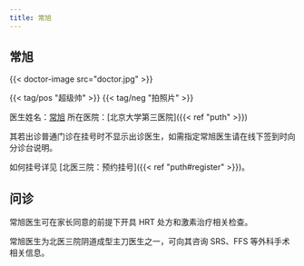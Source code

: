 ```yaml
---
title: 常旭
---
```


## 常旭

{{< doctor-image src="doctor.jpg" >}}

{{< tag/pos "超级帅" >}} {{< tag/neg "拍照片" >}}

医生姓名：[常旭](https://www.haodf.com/doctor/6964387922.html)
所在医院：[北京大学第三医院]({{< ref "puth" >}})

其若出诊普通门诊在挂号时不显示出诊医生，如需指定常旭医生请在线下签到时向分诊台说明。

如何挂号详见 [北医三院：预约挂号]({{< ref "puth#register" >}})。

## 问诊

常旭医生可在家长同意的前提下开具 HRT 处方和激素治疗相关检查。

常旭医生为北医三院阴道成型主刀医生之一，可向其咨询 SRS、FFS 等外科手术相关信息。
